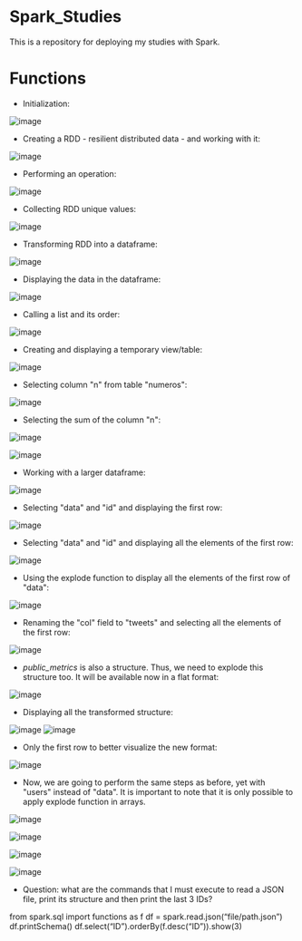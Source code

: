 # Spark_Studies
This is a repository for deploying my studies with Spark. 

# Functions

- Initialization:

![image](https://user-images.githubusercontent.com/81119854/145231033-0f694e78-dc58-4a7f-a615-91e16ce6874e.png)

- Creating a RDD - resilient distributed data - and working with it:

![image](https://user-images.githubusercontent.com/81119854/145231430-97f847c3-1c25-41ba-91de-54562e7eed8f.png)

- Performing an operation:

![image](https://user-images.githubusercontent.com/81119854/145231707-7ff0514e-7b59-44be-bfc7-d784e6da5a4f.png)

- Collecting RDD unique values:

![image](https://user-images.githubusercontent.com/81119854/145231797-e761b44b-7716-4861-a1bd-03ea2f4cc5e8.png)

- Transforming RDD into a dataframe:

![image](https://user-images.githubusercontent.com/81119854/145244036-b19814b3-f006-4da4-9083-d4b9097f310c.png)

- Displaying the data in the dataframe:

![image](https://user-images.githubusercontent.com/81119854/145244195-b58e9ada-d2a5-4633-909d-46309c3adb63.png)

- Calling a list and its order:

![image](https://user-images.githubusercontent.com/81119854/145244519-66b231be-4692-4867-b2c4-4c1e985462fc.png)

- Creating and displaying a temporary view/table:

![image](https://user-images.githubusercontent.com/81119854/145244940-26399203-c457-4363-a2e6-35d3b3a8d83c.png)

- Selecting column "n" from table "numeros":

![image](https://user-images.githubusercontent.com/81119854/145245185-bfd96d02-5822-4148-9be7-73d9c9639fa1.png)

- Selecting the sum of the column "n":

![image](https://user-images.githubusercontent.com/81119854/145245492-c7ac61b1-5855-4838-ae8d-00490accb668.png)

![image](https://user-images.githubusercontent.com/81119854/145245683-a69c4666-ea6a-4046-8efe-b32d3d330148.png)

- Working with a larger dataframe:

![image](https://user-images.githubusercontent.com/81119854/145248992-f676ff6a-3004-41be-8d71-47cfdafb4a13.png)

- Selecting "data" and "id" and displaying the first row:

![image](https://user-images.githubusercontent.com/81119854/145249206-943004ae-5300-45df-b57c-0c1b74b04012.png)

- Selecting "data" and "id" and displaying all the elements of the first row:

![image](https://user-images.githubusercontent.com/81119854/145249339-329515cf-943e-4a6a-b9b5-23cd0c78a758.png)

- Using the explode function to display all the elements of the first row of "data":

![image](https://user-images.githubusercontent.com/81119854/145253956-6c42d794-b93f-49c6-b293-f0030858722f.png)

- Renaming the "col" field to "tweets" and selecting all the elements of the first row:

![image](https://user-images.githubusercontent.com/81119854/145255130-33fff4c1-a422-4d3b-91cb-ea4781f42974.png)

- *public_metrics* is also a structure. Thus, we need to explode this structure too. It will be available now in a flat format:

![image](https://user-images.githubusercontent.com/81119854/145257339-92797c00-45f3-4a61-a515-0a01bb1569e4.png)

- Displaying all the transformed structure:

![image](https://user-images.githubusercontent.com/81119854/145257832-6d967efe-5da8-4479-b8c4-4ca27c943acc.png)
![image](https://user-images.githubusercontent.com/81119854/145257921-4094e771-49ed-4af5-9342-27bea3ad7301.png)

- Only the first row to better visualize the new format:

![image](https://user-images.githubusercontent.com/81119854/145258446-150df8ea-e555-417b-a813-a2568dd82f9a.png)

- Now, we are going to perform the same steps as before, yet with "users" instead of "data". It is important to note that it is only possible to apply explode function in arrays. 

![image](https://user-images.githubusercontent.com/81119854/145259804-b96d3fa9-f2b6-4d05-8a4f-c8f90d00c990.png)

![image](https://user-images.githubusercontent.com/81119854/145260563-6a464268-c1ec-4525-beb7-77581ec8137a.png)

![image](https://user-images.githubusercontent.com/81119854/145261179-95339c97-5d4a-4b10-acd4-b683f13cd2d3.png)

![image](https://user-images.githubusercontent.com/81119854/145261379-69ec275b-491e-44e0-be3a-a65692f13903.png)

- Question: what are the commands that I must execute to read a JSON file, print its structure and then print the last 3 IDs?

from spark.sql import functions as f
df = spark.read.json(“file/path.json”)
df.printSchema()
df.select(“ID”).orderBy(f.desc(“ID”)).show(3)

